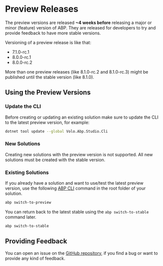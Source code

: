 # Preview Releases

The preview versions are released **~4 weeks before** releasing a major or minor (feature) version of ABP. They are released for developers to try and provide feedback to have more stable versions.

Versioning of a preview release is like that:

* 7.1.0-rc.1
* 8.0.0-rc.1
* 8.0.0-rc.2

More than one preview releases (like 8.1.0-rc.2 and 8.1.0-rc.3) might be published until the stable version (like 8.1.0).

## Using the Preview Versions

### Update the CLI

Before creating or updating an existing solution make sure to update the CLI to the latest preview version, for example:

````bash
dotnet tool update --global Volo.Abp.Studio.Cli
````

### New Solutions

Creating new solutions with the preview version is not supported. All new solutions must be created with the stable version.

### Existing Solutions

If you already have a solution and want to use/test the latest preview version, use the following [ABP CLI](../cli) command in the root folder of your solution.

````bash
abp switch-to-preview
````

You can return back to the latest stable using the `abp switch-to-stable ` command later.

````bash
abp switch-to-stable
````

## Providing Feedback

You can open an issue on the [GitHub repository](https://github.com/abpframework/abp/issues/new), if you find a bug or want to provide any kind of feedback.
